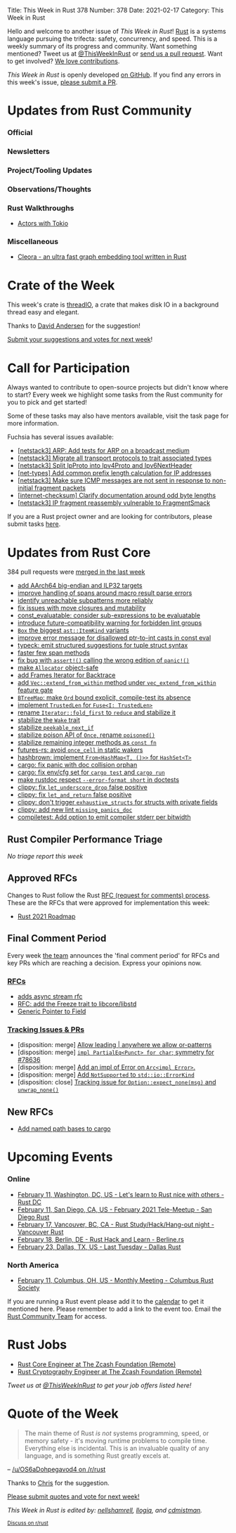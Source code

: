 Title: This Week in Rust 378
Number: 378
Date: 2021-02-17
Category: This Week in Rust

Hello and welcome to another issue of *This Week in Rust*!
[Rust](http://rust-lang.org) is a systems language pursuing the trifecta: safety, concurrency, and speed.
This is a weekly summary of its progress and community.
Want something mentioned? Tweet us at [@ThisWeekInRust](https://twitter.com/ThisWeekInRust) or [send us a pull request](https://github.com/rust-lang/this-week-in-rust).
Want to get involved? [We love contributions](https://github.com/rust-lang/rust/blob/master/CONTRIBUTING.md).

*This Week in Rust* is openly developed [on GitHub](https://github.com/rust-lang/this-week-in-rust).
If you find any errors in this week's issue, [please submit a PR](https://github.com/rust-lang/this-week-in-rust/pulls).

# Updates from Rust Community

### Official

### Newsletters

### Project/Tooling Updates

### Observations/Thoughts

### Rust Walkthroughs

 - [Actors with Tokio](https://ryhl.io/blog/actors-with-tokio/)

### Miscellaneous

- [Cleora - an ultra fast graph embedding tool written in Rust](https://github.com/Synerise/cleora)

# Crate of the Week

This week's crate is [threadIO](https://crates.io/crates/thread_io), a crate that makes disk IO in a background thread easy and elegant.

Thanks to [David Andersen](https://users.rust-lang.org/t/crate-of-the-week/2704/881) for the suggestion!

[Submit your suggestions and votes for next week][submit_crate]!

[submit_crate]: https://users.rust-lang.org/t/crate-of-the-week/2704

# Call for Participation

Always wanted to contribute to open-source projects but didn't know where to start?
Every week we highlight some tasks from the Rust community for you to pick and get started!

Some of these tasks may also have mentors available, visit the task page for more information.

Fuchsia has several issues available:

* [[netstack3] ARP: Add tests for ARP on a broadcast medium](https://bugs.fuchsia.dev/p/fuchsia/issues/detail?id=34979)
* [[netstack3] Migrate all transport protocols to trait associated types](https://bugs.fuchsia.dev/p/fuchsia/issues/detail?id=48364)
* [[netstack3] Split IpProto into Ipv4Proto and Ipv6NextHeader](https://bugs.fuchsia.dev/p/fuchsia/issues/detail?id=47454)
* [[net-types] Add common prefix length calculation for IP addresses](https://bugs.fuchsia.dev/p/fuchsia/issues/detail?id=47008)
* [[netstack3] Make sure ICMP messages are not sent in response to non-initial fragment packets](https://bugs.fuchsia.dev/p/fuchsia/issues/detail?id=21432)
* [[internet-checksum] Clarify documentation around odd byte lengths](https://bugs.fuchsia.dev/p/fuchsia/issues/detail?id=69355)
* [[netstack3] IP fragment reassembly vulnerable to FragmentSmack](https://bugs.fuchsia.dev/p/fuchsia/issues/detail?id=50830)

If you are a Rust project owner and are looking for contributors, please submit tasks [here][guidelines].

[guidelines]: https://users.rust-lang.org/t/twir-call-for-participation/4821

# Updates from Rust Core

384 pull requests were [merged in the last week][merged]

[merged]: https://github.com/search?q=is%3Apr+org%3Arust-lang+is%3Amerged+merged%3A2021-02-01..2021-02-08

* [add AArch64 big-endian and ILP32 targets](https://github.com/rust-lang/rust/pull/81455)
* [improve handling of spans around macro result parse errors](https://github.com/rust-lang/rust/pull/81608)
* [identify unreachable subpatterns more reliably](https://github.com/rust-lang/rust/pull/80632)
* [fix issues with move closures and mutability](https://github.com/rust-lang/rust/pull/80092)
* [const_evaluatable: consider sub-expressions to be evaluatable](https://github.com/rust-lang/rust/pull/81577)
* [introduce future-compatibility warning for forbidden lint groups](https://github.com/rust-lang/rust/pull/81556)
* [`Box` the biggest `ast::ItemKind` variants](https://github.com/rust-lang/rust/pull/81405)
* [improve error message for disallowed ptr-to-int casts in const eval](https://github.com/rust-lang/rust/pull/81779)
* [typeck: emit structured suggestions for tuple struct syntax](https://github.com/rust-lang/rust/pull/81737)
* [faster few span methods](https://github.com/rust-lang/rust/pull/81735)
* [fix bug with `assert!()` calling the wrong edition of `panic!()`](https://github.com/rust-lang/rust/pull/81647)
* [make `Allocator` object-safe](https://github.com/rust-lang/rust/pull/81730)
* [add Frames Iterator for Backtrace](https://github.com/rust-lang/rust/pull/81022)
* [add `Vec::extend_from_within` method under `vec_extend_from_within` feature gate](https://github.com/rust-lang/rust/pull/79015)
* [`BTreeMap`: make `Ord` bound explicit, compile-test its absence](https://github.com/rust-lang/rust/pull/81610)
* [implement `TrustedLen` for `Fuse<I: TrustedLen>`](https://github.com/rust-lang/rust/pull/81599)
* [rename `Iterator::fold_first` to `reduce` and stabilize it](https://github.com/rust-lang/rust/pull/79805)
* [stabilize the `Wake` trait](https://github.com/rust-lang/rust/pull/74304)
* [stabilize `peekable_next_if`](https://github.com/rust-lang/rust/pull/80011)
* [stabilize poison API of `Once`, rename `poisoned()`](https://github.com/rust-lang/rust/pull/81745)
* [stabilize remaining integer methods as `const fn`](https://github.com/rust-lang/rust/pull/80962)
* [futures-rs: avoid `once_cell` in static wakers](https://github.com/rust-lang/futures-rs/pull/2332)
* [hashbrown: implement `From<HashMap<T, ()>>` for `HashSet<T>`](https://github.com/rust-lang/hashbrown/pull/235)
* [cargo: fix panic with doc collision orphan](https://github.com/rust-lang/cargo/pull/9142)
* [cargo: fix env/cfg set for `cargo test` and `cargo run`](https://github.com/rust-lang/cargo/pull/9122)
* [make rustdoc respect `--error-format short` in doctests](https://github.com/rust-lang/rust/pull/81675)
* [clippy: fix `let_underscore_drop` false positive](https://github.com/rust-lang/rust-clippy/pull/6682)
* [clippy: fix `let_and_return` false positive](https://github.com/rust-lang/rust-clippy/pull/6659)
* [clippy: don't trigger `exhaustive_structs` for structs with private fields](https://github.com/rust-lang/rust-clippy/pull/6661)
* [clippy: add new lint `missing_panics_doc`](https://github.com/rust-lang/rust-clippy/pull/6523)
* [compiletest: Add option to emit compiler stderr per bitwidth](https://github.com/rust-lang/rust/pull/81817)

## Rust Compiler Performance Triage

*No triage report this week*

## Approved RFCs

Changes to Rust follow the Rust [RFC (request for comments) process](https://github.com/rust-lang/rfcs#rust-rfcs). These
are the RFCs that were approved for implementation this week:

* [Rust 2021 Roadmap](https://github.com/rust-lang/rfcs/pull/3037)

## Final Comment Period

Every week [the team](https://www.rust-lang.org/team.html) announces the
'final comment period' for RFCs and key PRs which are reaching a
decision. Express your opinions now.

### [RFCs](https://github.com/rust-lang/rfcs/labels/final-comment-period)

* [adds async stream rfc](https://github.com/rust-lang/rfcs/pull/2996)
* [RFC: add the Freeze trait to libcore/libstd](https://github.com/rust-lang/rfcs/pull/2944)
* [Generic Pointer to Field](https://github.com/rust-lang/rfcs/pull/2708)

### [Tracking Issues & PRs](https://github.com/rust-lang/rust/labels/final-comment-period)

* [disposition: merge] [Allow leading | anywhere we allow or-patterns](https://github.com/rust-lang/rust/issues/81415)
* [disposition: merge] [`impl PartialEq<Punct> for char`; symmetry for #78636](https://github.com/rust-lang/rust/pull/80595)
* [disposition: merge] [Add an impl of Error on `Arc<impl Error>`.](https://github.com/rust-lang/rust/pull/80553)
* [disposition: merge] [Add `NotSupported` to `std::io::ErrorKind`](https://github.com/rust-lang/rust/pull/78880)
* [disposition: close] [Tracking issue for `Option::expect_none(msg)` and `unwrap_none()`](https://github.com/rust-lang/rust/issues/62633)

## New RFCs

* [Add named path bases to cargo](https://github.com/rust-lang/rfcs/pull/3074)

# Upcoming Events

### Online
* [February 11, Washington, DC, US - Let's learn to Rust nice with others - Rust DC](https://www.meetup.com/RustDC/events/275569653)
* [February 11, San Diego, CA, US - February 2021 Tele-Meetup - San Diego Rust](https://www.meetup.com/San-Diego-Rust/events/276272745/)
* [February 17, Vancouver, BC, CA - Rust Study/Hack/Hang-out night - Vancouver Rust](https://www.meetup.com/Vancouver-Rust/events/npqfbsyccdbwb/)
* [February 18, Berlin, DE - Rust Hack and Learn - Berline.rs](https://www.meetup.com/opentechschool-berlin/events/txcprryccdbxb/)
* [February 23, Dallas, TX, US - Last Tuesday - Dallas Rust](https://www.meetup.com/Dallas-Rust/events/jqxqwryccdbfc/)


### North America
* [February 11, Columbus, OH, US - Monthly Meeting - Columbus Rust Society](https://www.meetup.com/columbus-rs/events/dpkhgryccdbpb/)

If you are running a Rust event please add it to the [calendar] to get
it mentioned here. Please remember to add a link to the event too.
Email the [Rust Community Team][community] for access.

[calendar]: https://www.google.com/calendar/embed?src=apd9vmbc22egenmtu5l6c5jbfc%40group.calendar.google.com
[community]: mailto:community-team@rust-lang.org

# Rust Jobs

* [Rust Core Engineer at The Zcash Foundation (Remote)](https://www.zfnd.org/blog/opening-core-engineer/)
* [Rust Cryptography Engineer at The Zcash Foundation (Remote)](https://www.zfnd.org/blog/open-position-cryptography-engineer/)

*Tweet us at [@ThisWeekInRust](https://twitter.com/ThisWeekInRust) to get your job offers listed here!*

# Quote of the Week

> The main theme of Rust *is not* systems programming, speed, or memory safety - it's moving runtime problems to compile time. Everything else is incidental. This is an invaluable quality of any language, and is something Rust greatly excels at.

– [/u/OS6aDohpegavod4 on /r/rust](https://www.reddit.com/r/rust/comments/leki5o/advantages_of_building_a_crud_web_application_in/gmfq2w9/)

Thanks to [Chris](https://users.rust-lang.org/t/twir-quote-of-the-week/328/1001) for the suggestion.

[Please submit quotes and vote for next week!](https://users.rust-lang.org/t/twir-quote-of-the-week/328)

*This Week in Rust is edited by: [nellshamrell](https://github.com/nellshamrell), [llogiq](https://github.com/llogiq), and [cdmistman](https://github.com/cdmistman).*

<small>[Discuss on r/rust](https://www.reddit.com/r/rust/comments/k5nsab/this_week_in_rust_367/)</small>

